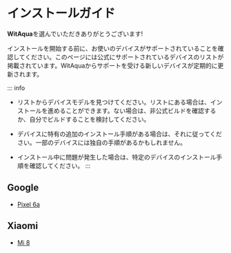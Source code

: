 # インストールガイド
**WitAqua**を選んでいただきありがとうございます!

インストールを開始する前に、お使いのデバイスがサポートされていることを確認してください。このページには公式にサポートされているデバイスのリストが掲載されています。WitAquaからサポートを受ける新しいデバイスが定期的に更新されます。

::: info
- リストからデバイスモデルを見つけてください。リストにある場合は、インストールを進めることができます。ない場合は、非公式ビルドを確認するか、自分でビルドすることを検討してください。

- デバイスに特有の追加のインストール手順がある場合は、それに従ってください。一部のデバイスには独自の手順があるかもしれません。

- インストール中に問題が発生した場合は、特定のデバイスのインストール手順を確認してください。
:::

## Google
- [Pixel 6a](/ja/devices/bluejay) <Badge type="info" text="bluejay" />

## Xiaomi
- [Mi 8](/ja/devices/dipper) <Badge type="info" text="dipper" />
